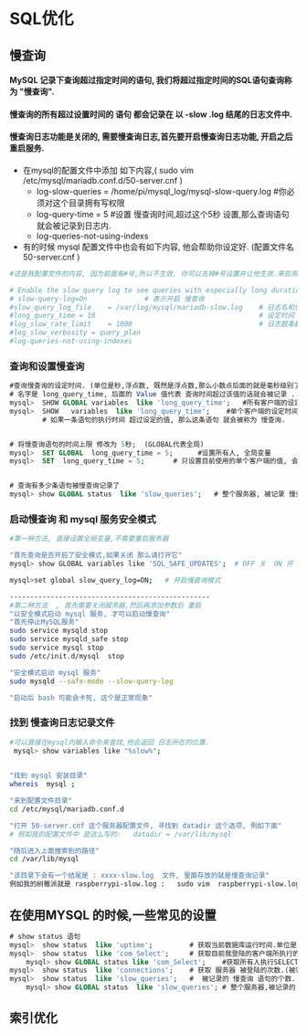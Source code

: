 # SQL优化

## 慢查询

#### MySQL 记录下查询超过指定时间的语句,  我们将超过指定时间的SQL语句查询称为 "慢查询".

#### 慢查询的所有超过设置时间的 语句 都会记录在 以  -slow .log  结尾的日志文件中.

#### 慢查询日志功能是关闭的, 需要慢查询日志,首先要开启慢查询日志功能, 开启之后重启服务.

* 在mysql的配置文件中添加 如下内容,\( sudo vim /etc/mysql/mariadb.conf.d/50-server.cnf \)
  * log-slow-queries = /home/pi/mysql\_log/mysql-slow-query.log    \#你必须对这个目录拥有写权限
  * log-query-time = 5            \#设置 慢查询时间,超过这个5秒 设置,那么查询语句 就会被记录到日志内.
  * log-queries-not-using-indexs         
* 有的时候 mysql 配置文件中也会有如下内容, 他会帮助你设定好. \(配置文件名 50-server.cnf \)

```bash
#这是我配置文件的内容, 因为前面有#号,所以不生效, 你可以去掉#号设置并让他生效.来启用慢查询功能.

# Enable the slow query log to see queries with especially long duration
# slow-query-log=On              # 表示开启 慢查询 
#slow_query_log_file	= /var/log/mysql/mariadb-slow.log    # 日志名和位置
#long_query_time = 10                                        # 设定时间
#log_slow_rate_limit	= 1000                               # 日志题条数限制
#log_slow_verbosity	= query_plan                    
#log-queries-not-using-indexes
```

### 查询和设置慢查询

```sql
#查询慢查询的设定时间. (单位是秒,浮点数, 既然是浮点数,那么小数点后面的就是毫秒级别了) 0.1秒=100毫秒
# 名字是 long_query_time, 后面的 Value 值代表 查询时间超过该值的话就会被记录 .
mysql>  SHOW GLOBAL variables  like 'long_query_time';   #所有客户端的设定时间. 全局变量
mysql>  SHOW   variables  like 'long_query_time';    #单个客户端的设定时间. 会话变量
        # 如果一条语句的执行时间 超过设定的值, 那么这条语句 就会被称为 慢查询.


# 将慢查询语句的时间上限 修改为 5秒;  (GLOBAL代表全局)
mysql>  SET GLOBAL  long_query_time = 5;      #设置所有人, 全局变量
mysql>  SET  long_query_time = 5;       # 只设置目前使用的单个客户端的值, 会话变量


# 查询有多少条语句被慢查询记录了
mysql> show GLOBAL status  like 'slow_queries';   # 整个服务器, 被记录 慢查询语句的总个数.
```

### 启动慢查询 和 mysql 服务安全模式

```bash
#第一种方法, 直接设置全局变量,不需要重启服务器

"首先查询是否开启了安全模式,如果关闭 那么请打开它"
mysql> show GLOBAL variables like 'SQL_SAFE_UPDATES';  # OFF 关  ON 开

mysql>set global slow_query_log=ON;   # 开启慢查询模式

-------------------------------------------------
#第二种方法  , 首先需要关闭服务器,然后再添加参数后 重启
"以安全模式启动 mysql 服务, 才可以启动慢查询"
"首先停止MySQL服务"
sudo service mysqld stop
sudo service mysqld_safe stop
sudo service mysql stop 
sudo /etc/init.d/mysql  stop

"安全模式启动 mysql 服务"
sudo mysqld --safe-mode --slow-query-log

"启动后 bash 可能会卡死, 这个是正常现象"
```

### 找到  慢查询日志记录文件

```bash
#可以直接在mysql内输入命令来查找,他会返回 日志所在的位置.
 mysql> show variables like "%slow%";   
 

"找到 mysql 安装目录"
whereis  mysql ;

"来到配置文件目录"
cd /etc/mysql/mariadb.conf.d

"打开 50-server.cnf 这个服务器配置文件, 寻找到 datadir 这个选项, 例如下面"
# 假如我的配置文件中 是这么写的:   datadir = /var/lib/mysql

"随后进入上面搜索到的路径"
cd /var/lib/mysql

"该目录下会有一个结尾是 : xxxx-slow.log  文件, 里面存放的就是慢查询记录"
例如我的树莓派就是 raspberrypi-slow.log :   sudo vim  raspberrypi-slow.log
```

## 在使用MYSQL 的时候,一些常见的设置

```sql
# show status 语句
mysql>  show status  like 'uptime';         # 获取当前数据库运行时间.单位是 秒
mysql>  show status  like 'com_Select';     # 获取目前我登陆的客户端所执行的查询语句SELECT的个数.
    mysql> show GLOBAL status like 'com_Select';    #获取所有人执行SELECT的个数总和.
mysql>  show status  like 'connections';    # 获取 服务器 被登陆的次数.(被客户端连接的次数)
mysql>  show status  like 'slow_queries';   #  被记录的 慢查询 语句的个数.
    mysql> show GLOBAL status  like 'slow_queries'; # 整个服务器,被记录的 慢查询语句的总个数.

```

## 索引优化































